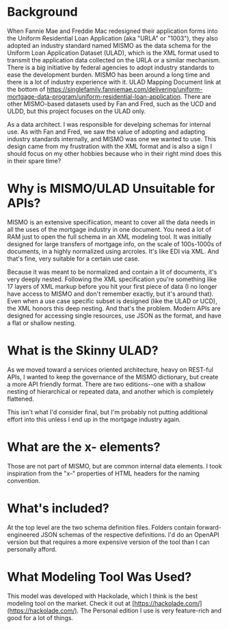 # Background

When Fannie Mae and Freddie Mac redesigned their application forms into the Uniform Residential Loan Application (aka "URLA" or "1003"), they also adopted an industry standard named MISMO as the data schema for the Uniform Loan Application Dataset (ULAD), which is the XML format used to transmit the application data collected on the URLA or a similar mechanism.  There is a big initiative by federal agencies to adopt industry standards to ease the development burden.  MISMO has been around a long time and there is a lot of industry experience with it.  ULAD Mapping Document link at the bottom of https://singlefamily.fanniemae.com/delivering/uniform-mortgage-data-program/uniform-residential-loan-application.  There are other MISMO-based datasets used by Fan and Fred, such as the UCD and ULDD, but this project focuses on the ULAD only.

As a data architect. I was responsible for develping schemas for internal use.  As with Fan and Fred, we saw the value of adopting and adapting industry standards internally, and MISMO was one we wanted to use.  This design came from my frustration with the XML format and is also a sign I should focus on my other hobbies because who in their right mind does this in their spare time?

# Why is MISMO/ULAD Unsuitable for APIs?

MISMO is an extensive specifiication, meant to cover all the data needs in all the uses of the mortgage industry in one document.  You need a lot of RAM just to open the full schema in an XML modeling tool.  It was initially designed for large transfers of mortgage info, on the scale of 100s-1000s of documents, in a highly normalized using arcroles.  It's like EDI via XML.  And that's fine, very suitable for a certain use case.

Because it was meant to be normalized and contain a lit of documents, it's very deeply nested.  Following the XML specification you're something like 17 layers of XML markup before you hit your first piece of data (I no longer have access to MISMO and don't remember exactly, but it's around that).  Even when a use case specific subset is designed (like the ULAD or UCD), the XML honors this deep nesting.  And that's the problem.  Modern APIs are designed for accessing single resources, use JSON as the format, and have a flat or shallow nesting.

# What is the Skinny ULAD?

As we moved toward a services oriented architecture, heavy on REST-ful APIs, I wanted to keep the governance of the MISMO dictionary, but create a more API friendly format.  There are two editions--one with a shallow nesting of hierarchical or repeated data, and another which is completely flattened.

This isn't what I'd consider final, but I'm probably not putting additional effort into this unless I end up in the mortgage industry again.

# What are the x- elements?

Those are not part of MISMO, but are common internal data elements.  I took inspiration from the "x-" properties of HTML headers for the naming convention.

# What's included?

At the top level are the two schema definition files.  Folders contain forward-engineered JSON schemas of the respective definitions.  I'd do an OpenAPI version but that requires a more expensive version of the tool than I can personally afford.

# What Modeling Tool Was Used?

This model was developed with Hackolade, which I think is the best modeling tool on the market.  Check it out at [https://hackolade.com/](https://hackolade.com/).  The Personal edition I use is very feature-rich and good for a lot of things.